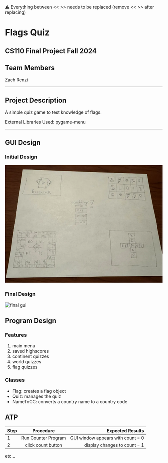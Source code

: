 
:warning: Everything between << >> needs to be replaced (remove << >> after replacing)

# Flags Quiz
## CS110 Final Project Fall 2024

## Team Members

Zach Renzi

***

## Project Description

A simple quiz game to test knowledge of flags.

External Libraries Used:
pygame-menu

***    

## GUI Design

### Initial Design

![initial gui](assets/gui.jpg)

### Final Design

![final gui](assets/finalgui.jpg)

## Program Design

### Features

1. main menu
2. saved highscores
3. continent quizzes
4. world quizzes
5. flag quizzes

### Classes

- Flag: creates a flag object
- Quiz: manages the quiz
- NameToCC: converts a country name to a country code


## ATP

| Step                 |Procedure             |Expected Results                   |
|----------------------|:--------------------:|----------------------------------:|
|  1                   | Run Counter Program  |GUI window appears with count = 0  |
|  2                   | click count button   | display changes to count = 1      |
etc...
